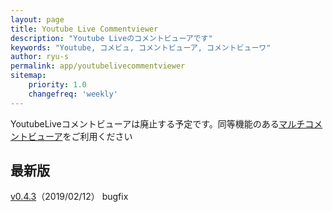 ```yaml
---
layout: page
title: Youtube Live Commentviewer
description: "Youtube Liveのコメントビューアです"
keywords: "Youtube, コメビュ, コメントビューア, コメントビューワ"
author: ryu-s
permalink: app/youtubelivecommentviewer
sitemap:
    priority: 1.0
    changefreq: 'weekly'	
---
```


YoutubeLiveコメントビューアは廃止する予定です。同等機能のある[マルチコメントビューア](https://ryu-s.github.io/app/multicommentviewer)をご利用ください

## 最新版
[v0.4.3](http://int-main.net/app/YoutubeLiveCommentViewer_v0.4.3.zip)（2019/02/12） bugfix  
